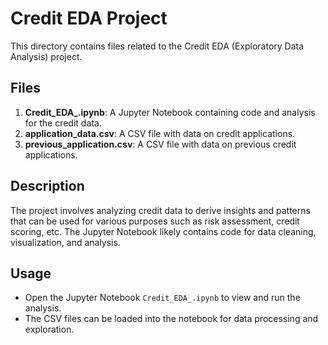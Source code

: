 # Credit EDA Project

This directory contains files related to the Credit EDA (Exploratory Data Analysis) project.

## Files

1. **Credit_EDA_.ipynb**: A Jupyter Notebook containing code and analysis for the credit data.
2. **application_data.csv**: A CSV file with data on credit applications.
3. **previous_application.csv**: A CSV file with data on previous credit applications.

## Description

The project involves analyzing credit data to derive insights and patterns that can be used for various purposes such as risk assessment, credit scoring, etc. The Jupyter Notebook likely contains code for data cleaning, visualization, and analysis.

## Usage

- Open the Jupyter Notebook `Credit_EDA_.ipynb` to view and run the analysis.
- The CSV files can be loaded into the notebook for data processing and exploration.
